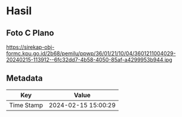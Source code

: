# Hasil

## Foto C Plano

https://sirekap-obj-formc.kpu.go.id/2b68/pemilu/ppwp/36/01/21/10/04/3601211004029-20240215-113912--6fc32dd7-4b58-4050-85af-a4299953b944.jpg


## Metadata

| Key        | Value               |
| ---------- | ------------------- |
| Time Stamp | 2024-02-15 15:00:29 |



